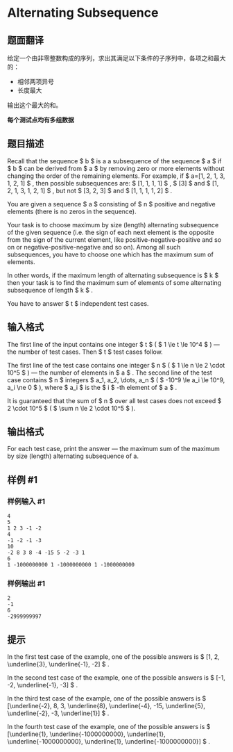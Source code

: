 # Alternating Subsequence

## 题面翻译

给定一个由非零整数构成的序列，求出其满足以下条件的子序列中，各项之和最大的：
- 相邻两项异号
- 长度最大

输出这个最大的和。

**每个测试点均有多组数据**

## 题目描述

Recall that the sequence $ b $ is a a subsequence of the sequence $ a $ if $ b $ can be derived from $ a $ by removing zero or more elements without changing the order of the remaining elements. For example, if $ a=[1, 2, 1, 3, 1, 2, 1] $ , then possible subsequences are: $ [1, 1, 1, 1] $ , $ [3] $ and $ [1, 2, 1, 3, 1, 2, 1] $ , but not $ [3, 2, 3] $ and $ [1, 1,       1, 1, 2] $ .

You are given a sequence $ a $ consisting of $ n $ positive and negative elements (there is no zeros in the sequence).

Your task is to choose maximum by size (length) alternating subsequence of the given sequence (i.e. the sign of each next element is the opposite from the sign of the current element, like positive-negative-positive and so on or negative-positive-negative and so on). Among all such subsequences, you have to choose one which has the maximum sum of elements.

In other words, if the maximum length of alternating subsequence is $ k $ then your task is to find the maximum sum of elements of some alternating subsequence of length $ k $ .

You have to answer $ t $ independent test cases.

## 输入格式

The first line of the input contains one integer $ t $ ( $ 1       \le t \le 10^4 $ ) — the number of test cases. Then $ t $ test cases follow.

The first line of the test case contains one integer $ n $ ( $ 1 \le n \le 2 \cdot 10^5 $ ) — the number of elements in $ a $ . The second line of the test case contains $ n $ integers $ a_1, a_2, \dots, a_n $ ( $ -10^9 \le a_i \le 10^9,       a_i \ne 0 $ ), where $ a_i $ is the $ i $ -th element of $ a $ .

It is guaranteed that the sum of $ n $ over all test cases does not exceed $ 2 \cdot 10^5 $ ( $ \sum n \le 2 \cdot 10^5 $ ).

## 输出格式

For each test case, print the answer — the maximum sum of the maximum by size (length) alternating subsequence of a.

## 样例 #1

### 样例输入 #1

```
4
5
1 2 3 -1 -2
4
-1 -2 -1 -3
10
-2 8 3 8 -4 -15 5 -2 -3 1
6
1 -1000000000 1 -1000000000 1 -1000000000
```

### 样例输出 #1

```
2
-1
6
-2999999997
```

## 提示

In the first test case of the example, one of the possible answers is $ [1, 2, \underline{3}, \underline{-1}, -2] $ .

In the second test case of the example, one of the possible answers is $ [-1, -2, \underline{-1}, -3] $ .

In the third test case of the example, one of the possible answers is $ [\underline{-2}, 8, 3, \underline{8},       \underline{-4}, -15, \underline{5}, \underline{-2}, -3, \underline{1}] $ .

In the fourth test case of the example, one of the possible answers is $ [\underline{1}, \underline{-1000000000},       \underline{1}, \underline{-1000000000}, \underline{1}, \underline{-1000000000}] $ .